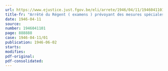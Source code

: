 ```yaml
---
url: https://www.ejustice.just.fgov.be/eli/arrete/1946/04/11/1946041101/justel
title-fr: "Arrêté du Régent ( examens ) prévoyant des mesures spéciales en faveur des jeunes gens retardés dans leurs études par des circonstances de guerre"
date: 1946-04-11
source:
number: 1946041101
page: 888888
case: 1946-04-11/01
publication: 1946-06-02
starts:
modifies:
pdf-original:
pdf-consolidated:
---
```


